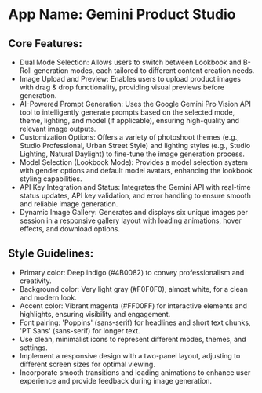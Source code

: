 # **App Name**: Gemini Product Studio

## Core Features:

- Dual Mode Selection: Allows users to switch between Lookbook and B-Roll generation modes, each tailored to different content creation needs.
- Image Upload and Preview: Enables users to upload product images with drag & drop functionality, providing visual previews before generation.
- AI-Powered Prompt Generation: Uses the Google Gemini Pro Vision API tool to intelligently generate prompts based on the selected mode, theme, lighting, and model (if applicable), ensuring high-quality and relevant image outputs.
- Customization Options: Offers a variety of photoshoot themes (e.g., Studio Professional, Urban Street Style) and lighting styles (e.g., Studio Lighting, Natural Daylight) to fine-tune the image generation process.
- Model Selection (Lookbook Mode): Provides a model selection system with gender options and default model avatars, enhancing the lookbook styling capabilities.
- API Key Integration and Status: Integrates the Gemini API with real-time status updates, API key validation, and error handling to ensure smooth and reliable image generation.
- Dynamic Image Gallery: Generates and displays six unique images per session in a responsive gallery layout with loading animations, hover effects, and download options.

## Style Guidelines:

- Primary color: Deep indigo (#4B0082) to convey professionalism and creativity.
- Background color: Very light gray (#F0F0F0), almost white, for a clean and modern look.
- Accent color: Vibrant magenta (#FF00FF) for interactive elements and highlights, ensuring visibility and engagement.
- Font pairing: 'Poppins' (sans-serif) for headlines and short text chunks, 'PT Sans' (sans-serif) for longer text.
- Use clean, minimalist icons to represent different modes, themes, and settings.
- Implement a responsive design with a two-panel layout, adjusting to different screen sizes for optimal viewing.
- Incorporate smooth transitions and loading animations to enhance user experience and provide feedback during image generation.